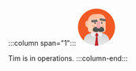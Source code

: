 :::column span="1":::
![Cartoon depiction of Tim](../../shared/media/tim.png)

Tim is in operations.
:::column-end:::